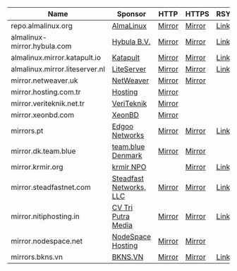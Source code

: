 | Name | Sponsor | HTTP | HTTPS | RSYNC |
| --- | --- | --- | --- | --- |
|repo.almalinux.org|[AlmaLinux](https://www.almalinux.org)|[Mirror](http://repo.almalinux.org/almalinux/)|[Mirror](https://repo.almalinux.org/almalinux/)|[Link](rsync://rsync.repo.almalinux.org/almalinux)|
|almalinux-mirror.hybula.com|[Hybula B.V.](https://www.hybula.com/)|[Mirror](http://almalinux-mirror.hybula.com/)|[Mirror](https://almalinux-mirror.hybula.com/)|[Link](rsync://almalinux-mirror.hybula.com/almalinux)|
|almalinux.mirror.katapult.io|[Katapult](https://katapult.io)|[Mirror](http://almalinux.mirror.katapult.io/)|[Mirror](https://almalinux.mirror.katapult.io/)|[Link](rsync://almalinux.mirror.katapult.io/almalinux)|
|almalinux.mirror.liteserver.nl|[LiteServer](https://www.liteserver.nl/)|[Mirror](http://almalinux.mirror.liteserver.nl/)|[Mirror](https://almalinux.mirror.liteserver.nl/)|[Link](rsync://mirror.liteserver.nl/almalinux)|
|mirror.netweaver.uk|[NetWeaver](https://www.netweaver.uk)|[Mirror](http://mirror.netweaver.uk/almalinux/)|[Mirror](https://mirror.netweaver.uk/almalinux/)||
|mirror.hosting.com.tr|[Hosting](https://www.hosting.com.tr)|[Mirror](http://mirror.hosting.com.tr/almalinux/)|||
|mirror.veriteknik.net.tr|[VeriTeknik](https://www.veriteknik.net.tr)|[Mirror](http://mirror.veriteknik.net.tr/AlmaLinux/)|||
|mirror.xeonbd.com|[XeonBD](https://www.xeonbd.com)|[Mirror](http://mirror.xeonbd.com/almalinux/)|||
|mirrors.pt|[Edgoo Networks](https://www.edgoo.io)|[Mirror](http://mirrors.pt/almalinux/)|[Mirror](https://mirrors.pt/almalinux/)|[Link](rsync://mirrors.pt/almalinux)|
|mirror.dk.team.blue|[team.blue Denmark](https://team.blue)|[Mirror](http://mirror.dk.team.blue/almalinux/)|[Mirror](https://mirror.dk.team.blue/almalinux/)||
|mirror.krmir.org|[krmir NPO](https://krmir.org)||[Mirror](https://mirror.krmir.org/almalinux/)|[Link](rsync://mirror.krmir.org/almalinux)|
|mirror.steadfastnet.com|[Steadfast Networks, LLC](https://www.steadfast.net/)|[Mirror](http://mirror.steadfastnet.com/almalinux/)|[Mirror](https://mirror.steadfastnet.com/almalinux/)|[Link](rsync://mirror.steadfastnet.com/almalinux)|
|mirror.nitiphosting.in|[CV Tri Putra Media](https://www.triputramedia.id)|[Mirror](http://mirror.nitiphosting.in/almalinux/)|[Mirror](https://mirror.nitiphosting.in/almalinux/)|[Link](rsync://mirror.nitiphosting.in/almalinux)|
|mirror.nodespace.net|[NodeSpace Hosting](https://www.nodespace.net/)|[Mirror](http://mirror.nodespace.net/almalinux/)|[Mirror](https://mirror.nodespace.net/almalinux/)||
|mirrors.bkns.vn|[BKNS.VN](https://www.bkns.vn/)|[Mirror](http://mirrors.bkns.vn/almalinux/)|[Mirror](https://mirrors.bkns.vn/almalinux/)|[Link](rsync://mirrors.bkns.vn/almalinux)|
